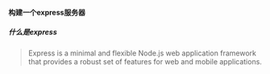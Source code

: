#### 构建一个express服务器 ####

##### 什么是express #####
>Express is a minimal and flexible Node.js web application framework that
provides a robust set of features for web and mobile applications.


